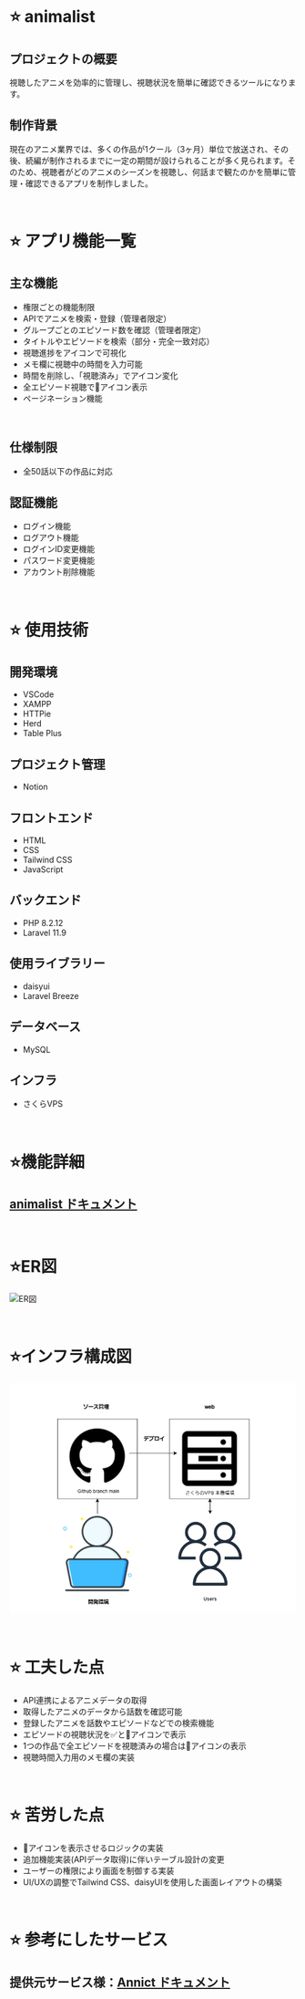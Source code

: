 # ⭐ animalist
## プロジェクトの概要
視聴したアニメを効率的に管理し、視聴状況を簡単に確認できるツールになります。

## 制作背景
現在のアニメ業界では、多くの作品が1クール（3ヶ月）単位で放送され、その後、続編が制作されるまでに一定の期間が設けられることが多く見られます。そのため、視聴者がどのアニメのシーズンを視聴し、何話まで観たのかを簡単に管理・確認できるアプリを制作しました。

<br>

# ⭐ アプリ機能一覧
## 主な機能
- 権限ごとの機能制限
- APIでアニメを検索・登録（管理者限定）
- グループごとのエピソード数を確認（管理者限定）
- タイトルやエピソードを検索（部分・完全一致対応）
- 視聴進捗をアイコンで可視化
- メモ欄に視聴中の時間を入力可能
- 時間を削除し、「視聴済み」でアイコン変化
- 全エピソード視聴で👑アイコン表示
- ページネーション機能

<br>

## 仕様制限
- 全50話以下の作品に対応

## 認証機能
- ログイン機能
- ログアウト機能
- ログインID変更機能
- パスワード変更機能
- アカウント削除機能

<br>

# ⭐ 使用技術
## 開発環境
- VSCode
- XAMPP
- HTTPie
- Herd
- Table Plus

## プロジェクト管理
- Notion

## フロントエンド
- HTML
- CSS
- Tailwind CSS
- JavaScript

## バックエンド
- PHP 8.2.12
- Laravel 11.9

## 使用ライブラリー
- daisyui
- Laravel Breeze

## データベース
- MySQL

## インフラ
- さくらVPS

<br>

# ⭐機能詳細
## [animalist ドキュメント](https://docs.google.com/presentation/d/1xsEN9aFv0fYncOCDhC1Gy6SmspJ03INYSt6ZaljtzrY/edit?usp=sharing)

<br>

# ⭐ER図
![ER図](assets/ER図.png "ER図")

<br>

# ⭐インフラ構成図
![インフラ構成図](assets/インフラ構成図.png "インフラ構成図")

<br>

# ⭐ 工夫した点
- API連携によるアニメデータの取得
- 取得したアニメのデータから話数を確認可能
- 登録したアニメを話数やエピソードなどでの検索機能
- エピソードの視聴状況を✅と👀アイコンで表示
- 1つの作品で全エピソードを視聴済みの場合は👑アイコンの表示
- 視聴時間入力用のメモ欄の実装

<br>

# ⭐ 苦労した点
- 👑アイコンを表示させるロジックの実装
- 追加機能実装(APIデータ取得)に伴いテーブル設計の変更
- ユーザーの権限により画面を制御する実装
- UI/UXの調整でTailwind CSS、daisyUIを使用した画面レイアウトの構築

<br>

# ⭐ 参考にしたサービス
## 提供元サービス様：[Annict ドキュメント](https://developers.annict.com/docs)